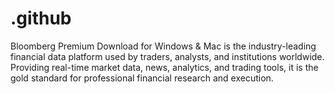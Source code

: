 # .github
Bloomberg Premium Download for Windows &amp; Mac is the industry-leading financial data platform used by traders, analysts, and institutions worldwide. Providing real-time market data, news, analytics, and trading tools, it is the gold standard for professional financial research and execution.
